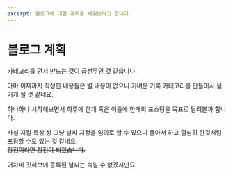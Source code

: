 ```yaml
---
excerpt: 블로그에 대한 계획을 세워보려고 합니다.
---
```


# 블로그 계획

카테고리를 먼저 만드는 것이 급선무인 것 같습니다.

아마 이제까지 작성한 내용들은 별 내용이 없으니 가벼운 기록 카테고리를 만들어서 옮기게 될 것 같네요.

하나하나 시작해보면서 하루에 한개 혹은 이틀에 한개의 포스팅을 목표로 달려볼까 합니다.

사실 지킬 특성 상 그냥 날짜 지정을 임의로 할 수 있으니 몰아서 하고 열심히 한것처럼 포장할 수도 있는 것 같네요.
<br/>
~~장점이라면 장점이 되겠습니다.~~

어차피 깃허브에 등록된 날짜는 속일 수 없겠지만요.